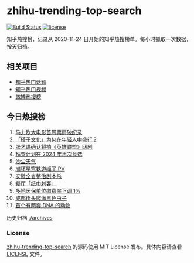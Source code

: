 # zhihu-trending-top-search

[![Build Status](https://github.com/justjavac/zhihu-trending-top-search/workflows/ci/badge.svg?branch=main)](https://github.com/justjavac/zhihu-trending-top-search/actions)
[![license](https://img.shields.io/github/license/justjavac/zhihu-trending-top-search)](https://github.com/justjavac/zhihu-trending-top-search/blob/main/LICENSE)

知乎热搜榜，记录从 2020-11-24 日开始的知乎热搜榜单。每小时抓取一次数据，按天[归档](./archives)。

## 相关项目

- [知乎热门话题](https://github.com/justjavac/zhihu-trending-hot-questions)
- [知乎热门视频](https://github.com/justjavac/zhihu-trending-hot-video)
- [微博热搜榜](https://github.com/justjavac/weibo-trending-hot-search)

## 今日热搜榜

<!-- BEGIN -->
<!-- 最后更新时间 Tue Apr 11 2023 15:07:12 GMT+0800 (China Standard Time) -->

1. [马力欧大电影首周票房破纪录](https://www.zhihu.com/search?q=%E9%A9%AC%E5%8A%9B%E6%AC%A7%E5%A4%A7%E7%94%B5%E5%BD%B1%E9%A6%96%E5%91%A8%E7%A5%A8%E6%88%BF%E7%A0%B4%E7%BA%AA%E5%BD%95)
1. [「搭子文化」为何在年轻人中盛行？](https://www.zhihu.com/search?q=%E3%80%8C%E6%90%AD%E5%AD%90%E6%96%87%E5%8C%96%E3%80%8D%E4%B8%BA%E4%BD%95%E5%9C%A8%E5%B9%B4%E8%BD%BB%E4%BA%BA%E4%B8%AD%E7%9B%9B%E8%A1%8C%EF%BC%9F)
1. [张艺谋确认将拍《英雄联盟》网剧](https://www.zhihu.com/search?q=%E5%BC%A0%E8%89%BA%E8%B0%8B%E7%A1%AE%E8%AE%A4%E5%B0%86%E6%8B%8D%E3%80%8A%E8%8B%B1%E9%9B%84%E8%81%94%E7%9B%9F%E3%80%8B%E7%BD%91%E5%89%A7)
1. [拜登计划在 2024 年再次竞选](https://www.zhihu.com/search?q=%E6%8B%9C%E7%99%BB%E8%AE%A1%E5%88%92%E5%9C%A8%202024%20%E5%B9%B4%E5%86%8D%E6%AC%A1%E7%AB%9E%E9%80%89)
1. [沙尘天气](https://www.zhihu.com/search?q=%E6%B2%99%E5%B0%98%E5%A4%A9%E6%B0%94)
1. [崩坏星穹铁道姬子 PV](https://www.zhihu.com/search?q=%E5%B4%A9%E5%9D%8F%E6%98%9F%E7%A9%B9%E9%93%81%E9%81%93%E5%A7%AC%E5%AD%90%20PV)
1. [安徽全省整治剧本杀](https://www.zhihu.com/search?q=%E5%AE%89%E5%BE%BD%E5%85%A8%E7%9C%81%E6%95%B4%E6%B2%BB%E5%89%A7%E6%9C%AC%E6%9D%80)
1. [餐厅「纸巾刺客」](https://www.zhihu.com/search?q=%E9%A4%90%E5%8E%85%E3%80%8C%E7%BA%B8%E5%B7%BE%E5%88%BA%E5%AE%A2%E3%80%8D)
1. [多地医保单位缴费率下调 1%](https://www.zhihu.com/search?q=%E5%A4%9A%E5%9C%B0%E5%8C%BB%E4%BF%9D%E5%8D%95%E4%BD%8D%E7%BC%B4%E8%B4%B9%E7%8E%87%E4%B8%8B%E8%B0%83%201%25)
1. [成都街头爬满黑色虫子](https://www.zhihu.com/search?q=%E6%88%90%E9%83%BD%E8%A1%97%E5%A4%B4%E7%88%AC%E6%BB%A1%E9%BB%91%E8%89%B2%E8%99%AB%E5%AD%90)
1. [首个有两套 DNA 的动物](https://www.zhihu.com/search?q=%E9%A6%96%E4%B8%AA%E6%9C%89%E4%B8%A4%E5%A5%97%20DNA%20%E7%9A%84%E5%8A%A8%E7%89%A9)

<!-- END -->

历史归档 [./archives](./archives)

### License

[zhihu-trending-top-search](https://github.com/justjavac/zhihu-trending-top-search) 的源码使用 MIT License
发布。具体内容请查看 [LICENSE](./LICENSE) 文件。
